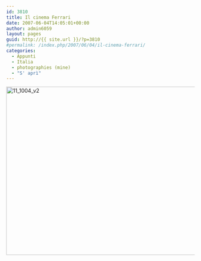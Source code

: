 ```yaml
---
id: 3810
title: Il cinema Ferrari
date: 2007-06-04T14:05:01+00:00
author: admin6059
layout: pages
guid: http://{{ site.url }}/?p=3810
#permalink: /index.php/2007/06/04/il-cinema-ferrari/
categories:
  - Appunti
  - Italia
  - photographies (mine)
  - "S' aprì"
---
```

<img class="aligncenter size-full wp-image-3808" src="http://{{ site.url }}/wp-content/uploads/2015/12/11_1004_v2.jpg" alt="11_1004_v2" width="605" height="450" srcset="http://{{ site.url }}/wp-content/uploads/2015/12/11_1004_v2.jpg 605w, http://{{ site.url }}/wp-content/uploads/2015/12/11_1004_v2-300x223.jpg 300w" sizes="(max-width: 605px) 100vw, 605px" />